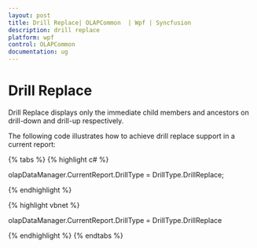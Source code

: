 ```yaml
---
layout: post
title: Drill Replace| OLAPCommon  | Wpf | Syncfusion
description: drill replace
platform: wpf
control: OLAPCommon 
documentation: ug
---
```


# Drill Replace

Drill Replace displays only the immediate child members and ancestors on drill-down and drill-up respectively.

The following code illustrates how to achieve drill replace support in a current report:

{% tabs %}
{% highlight c# %}

olapDataManager.CurrentReport.DrillType = DrillType.DrillReplace;


{% endhighlight %}


{% highlight vbnet %}

olapDataManager.CurrentReport.DrillType = DrillType.DrillReplace

{% endhighlight %}
{% endtabs %}


